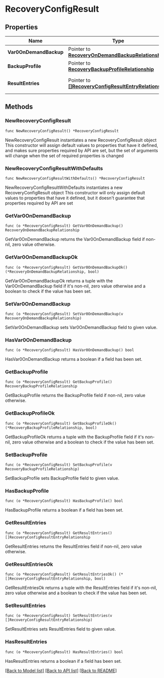 # RecoveryConfigResult

## Properties

Name | Type | Description | Notes
------------ | ------------- | ------------- | -------------
**Var0OnDemandBackup** | Pointer to [**RecoveryOnDemandBackupRelationship**](recovery.OnDemandBackup.Relationship.md) |  | [optional] 
**BackupProfile** | Pointer to [**RecoveryBackupProfileRelationship**](recovery.BackupProfile.Relationship.md) |  | [optional] 
**ResultEntries** | Pointer to [**[]RecoveryConfigResultEntryRelationship**](recovery.ConfigResultEntry.Relationship.md) | An array of relationships to recoveryConfigResultEntry resources. | [optional] 

## Methods

### NewRecoveryConfigResult

`func NewRecoveryConfigResult() *RecoveryConfigResult`

NewRecoveryConfigResult instantiates a new RecoveryConfigResult object
This constructor will assign default values to properties that have it defined,
and makes sure properties required by API are set, but the set of arguments
will change when the set of required properties is changed

### NewRecoveryConfigResultWithDefaults

`func NewRecoveryConfigResultWithDefaults() *RecoveryConfigResult`

NewRecoveryConfigResultWithDefaults instantiates a new RecoveryConfigResult object
This constructor will only assign default values to properties that have it defined,
but it doesn't guarantee that properties required by API are set

### GetVar0OnDemandBackup

`func (o *RecoveryConfigResult) GetVar0OnDemandBackup() RecoveryOnDemandBackupRelationship`

GetVar0OnDemandBackup returns the Var0OnDemandBackup field if non-nil, zero value otherwise.

### GetVar0OnDemandBackupOk

`func (o *RecoveryConfigResult) GetVar0OnDemandBackupOk() (*RecoveryOnDemandBackupRelationship, bool)`

GetVar0OnDemandBackupOk returns a tuple with the Var0OnDemandBackup field if it's non-nil, zero value otherwise
and a boolean to check if the value has been set.

### SetVar0OnDemandBackup

`func (o *RecoveryConfigResult) SetVar0OnDemandBackup(v RecoveryOnDemandBackupRelationship)`

SetVar0OnDemandBackup sets Var0OnDemandBackup field to given value.

### HasVar0OnDemandBackup

`func (o *RecoveryConfigResult) HasVar0OnDemandBackup() bool`

HasVar0OnDemandBackup returns a boolean if a field has been set.

### GetBackupProfile

`func (o *RecoveryConfigResult) GetBackupProfile() RecoveryBackupProfileRelationship`

GetBackupProfile returns the BackupProfile field if non-nil, zero value otherwise.

### GetBackupProfileOk

`func (o *RecoveryConfigResult) GetBackupProfileOk() (*RecoveryBackupProfileRelationship, bool)`

GetBackupProfileOk returns a tuple with the BackupProfile field if it's non-nil, zero value otherwise
and a boolean to check if the value has been set.

### SetBackupProfile

`func (o *RecoveryConfigResult) SetBackupProfile(v RecoveryBackupProfileRelationship)`

SetBackupProfile sets BackupProfile field to given value.

### HasBackupProfile

`func (o *RecoveryConfigResult) HasBackupProfile() bool`

HasBackupProfile returns a boolean if a field has been set.

### GetResultEntries

`func (o *RecoveryConfigResult) GetResultEntries() []RecoveryConfigResultEntryRelationship`

GetResultEntries returns the ResultEntries field if non-nil, zero value otherwise.

### GetResultEntriesOk

`func (o *RecoveryConfigResult) GetResultEntriesOk() (*[]RecoveryConfigResultEntryRelationship, bool)`

GetResultEntriesOk returns a tuple with the ResultEntries field if it's non-nil, zero value otherwise
and a boolean to check if the value has been set.

### SetResultEntries

`func (o *RecoveryConfigResult) SetResultEntries(v []RecoveryConfigResultEntryRelationship)`

SetResultEntries sets ResultEntries field to given value.

### HasResultEntries

`func (o *RecoveryConfigResult) HasResultEntries() bool`

HasResultEntries returns a boolean if a field has been set.


[[Back to Model list]](../README.md#documentation-for-models) [[Back to API list]](../README.md#documentation-for-api-endpoints) [[Back to README]](../README.md)



